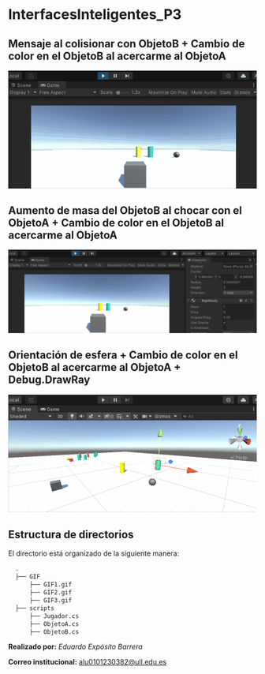 # InterfacesInteligentes_P3

## Mensaje al colisionar con ObjetoB + Cambio de color en el ObjetoB al acercarme al ObjetoA
  ![GIF](https://github.com/EduardoEB3/InterfacesInteligentes_P3/blob/main/GIFs/GIF1.gif)
  
## Aumento de masa del ObjetoB al chocar con el ObjetoA + Cambio de color en el ObjetoB al acercarme al ObjetoA
  ![GIF](https://github.com/EduardoEB3/InterfacesInteligentes_P3/blob/main/GIFs/GIF2.gif)

## Orientación de esfera + Cambio de color en el ObjetoB al acercarme al ObjetoA + Debug.DrawRay
  ![GIF](https://github.com/EduardoEB3/InterfacesInteligentes_P3/blob/main/GIFs/GIF3.gif)

## Estructura de directorios
El directorio está organizado de la siguiente manera:
  
      .
      ├── GIF
          ├── GIF1.gif
          ├── GIF2.gif
          ├── GIF3.gif
      ├── scripts
          ├── Jugador.cs
          ├── ObjetoA.cs
          ├── ObjetoB.cs
          
**Realizado por:** *Eduardo Expósito Barrera*

**Correo institucional:** alu0101230382@ull.edu.es
